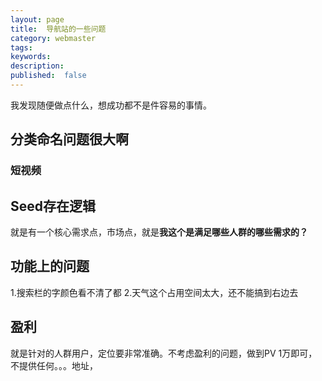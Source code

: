 ```yaml
---
layout: page
title:  导航站的一些问题
category: webmaster
tags:
keywords:
description:
published:  false
---
```


我发现随便做点什么，想成功都不是件容易的事情。

## 分类命名问题很大啊
### 短视频

## Seed存在逻辑
就是有一个核心需求点，市场点，就是**我这个是满足哪些人群的哪些需求的？**   


## 功能上的问题
1.搜索栏的字颜色看不清了都
2.天气这个占用空间太大，还不能搞到右边去



## 盈利
就是针对的人群用户，定位要非常准确。不考虑盈利的问题，做到PV 1万即可，不提供任何。。。地址，

